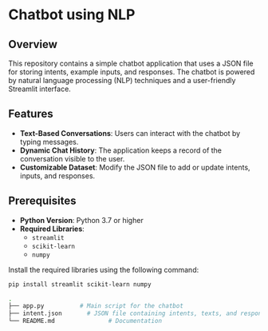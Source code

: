 # Chatbot using NLP

## Overview
This repository contains a simple chatbot application that uses a JSON file for storing intents, example inputs, and responses. The chatbot is powered by natural language processing (NLP) techniques and a user-friendly Streamlit interface.

## Features
- **Text-Based Conversations**: Users can interact with the chatbot by typing messages.
- **Dynamic Chat History**: The application keeps a record of the conversation visible to the user.
- **Customizable Dataset**: Modify the JSON file to add or update intents, inputs, and responses.

## Prerequisites
- **Python Version**: Python 3.7 or higher
- **Required Libraries**:
  - `streamlit`
  - `scikit-learn`
  - `numpy`

Install the required libraries using the following command:
```bash
pip install streamlit scikit-learn numpy

.
├── app.py          # Main script for the chatbot
├── intent.json       # JSON file containing intents, texts, and responses
└── README.md               # Documentation

